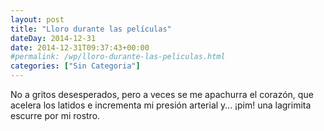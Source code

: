 ```yaml
---
layout: post
title: "Lloro durante las películas"
dateDay: 2014-12-31
date: 2014-12-31T09:37:43+00:00
#permalink: /wp/lloro-durante-las-peliculas.html
categories: ["Sin Categoria"]
---
```


<p>No a gritos desesperados, pero a veces se me apachurra el corazón, que acelera los latidos e incrementa mi presión arterial y&#8230; ¡pim! una lagrimita escurre por mi rostro.</p>

